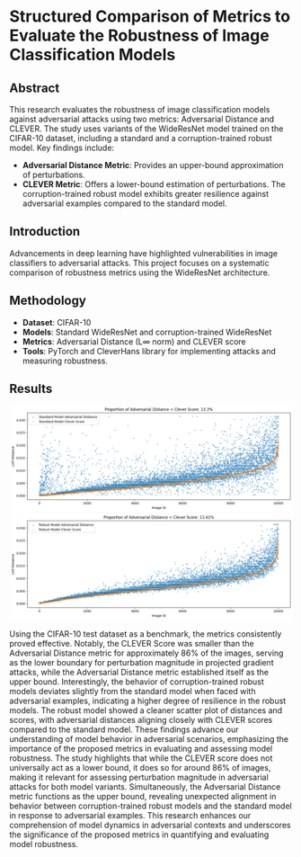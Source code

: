 # Structured Comparison of Metrics to Evaluate the Robustness of Image Classification Models

## Abstract
This research evaluates the robustness of image classification models against adversarial attacks using two metrics: Adversarial Distance and CLEVER. The study uses variants of the WideResNet model trained on the CIFAR-10 dataset, including a standard and a corruption-trained robust model. Key findings include:

- __Adversarial Distance Metric__: Provides an upper-bound approximation of perturbations.
- __CLEVER Metric__: Offers a lower-bound estimation of perturbations.
The corruption-trained robust model exhibits greater resilience against adversarial examples compared to the standard model.

## Introduction
Advancements in deep learning have highlighted vulnerabilities in image classifiers to adversarial attacks. This project focuses on a systematic comparison of robustness metrics using the WideResNet architecture.

## Methodology
- __Dataset__: CIFAR-10
- __Models__: Standard WideResNet and corruption-trained WideResNet
- __Metrics__: Adversarial Distance (L∞ norm) and CLEVER score
- __Tools__: PyTorch and CleverHans library for implementing attacks and measuring robustness.

## Results

![Standard Model](/result_standard.png)
![Robust Model](/result_robust.png)

Using the CIFAR-10 test dataset as a benchmark, the metrics consistently proved effective. Notably, the CLEVER Score was smaller than the Adversarial Distance metric for approximately 86% of the images, serving as the lower boundary for perturbation magnitude in projected gradient attacks, while the Adversarial Distance metric established itself as the upper bound. Interestingly, the behavior of corruption-trained robust models deviates slightly from the standard model when faced with adversarial examples, indicating a higher degree of resilience in the robust models. The robust model showed a cleaner scatter plot of distances and scores, with adversarial distances aligning closely with CLEVER scores compared to the standard model. These findings advance our understanding of model behavior in adversarial scenarios, emphasizing the importance of the proposed metrics in evaluating and assessing model robustness. The study highlights that while the CLEVER score does not universally act as a lower bound, it does so for around 86% of images, making it relevant for assessing perturbation magnitude in adversarial attacks for both model variants. Simultaneously, the Adversarial Distance metric functions as the upper bound, revealing unexpected alignment in behavior between corruption-trained robust models and the standard model in response to adversarial examples. This research enhances our comprehension of model dynamics in adversarial contexts and underscores the significance of the proposed metrics in quantifying and evaluating model robustness.